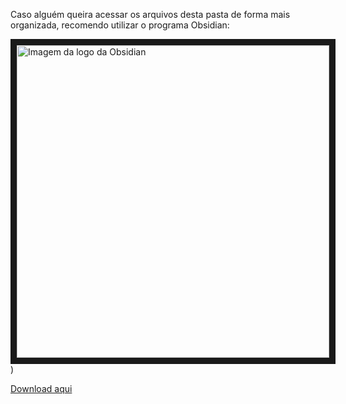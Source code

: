 Caso alguém queira acessar os arquivos desta pasta de forma mais organizada, recomendo utilizar o programa Obsidian:

<img src="http://img.youtube.com/vi/YOUTUBE_VIDEO_ID_HERE/0.jpg](https://upload.wikimedia.org/wikipedia/commons/thumb/1/10/2023_Obsidian_logo.svg/1200px-2023_Obsidian_logo.svg.png" 
  alt="Imagem da logo da Obsidian" width="500" height="500" border="10" /></a>)

<a href="https://obsidian.md/download">Download aqui</a>
